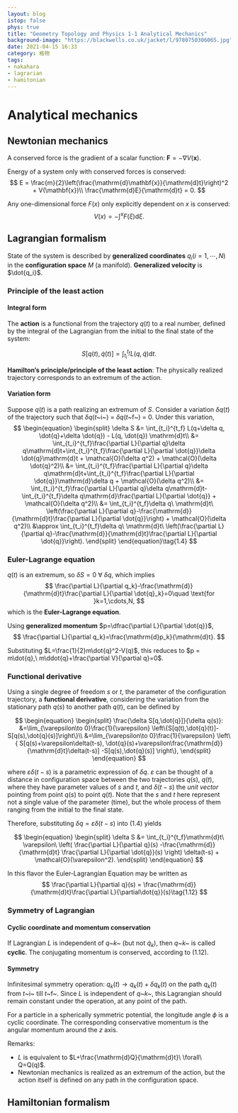 ```yaml
---
layout: blog
istop: false
phys: true
title: "Geometry Topology and Physics 1-1 Analytical Mechanics"
background-image: "https://blackwells.co.uk/jacket/l/9780750306065.jpg"
date: 2021-04-15 16:33
category: 格物
tags:
- nakahara
- lagrarian
- hamitonian
---
```


# Analytical mechanics

## Newtonian mechanics

A conserved force is the gradient of a scalar function: $\mathbf{F}=-\nabla V(\mathbf{x})$.

Energy of a system only with conserved forces is conserved:
$$
E = \frac{m}{2}\left(\frac{\mathrm{d}\mathbf{x}}{\mathrm{d}t}\right)^2
    + V(\mathbf{x})\\
\frac{\mathrm{d}E}{\mathrm{d}t} = 0.
$$

Any one-dimensional force *F*(*x*) only explicitly dependent on *x* is conserved:
$$
V(x) = -\int^x F(\xi) \mathrm{d}\xi.
$$

## Lagrangian formalism

State of the system is described by **generalized coordinates** ${q_i} (i = 1,\cdots,N)$ in the **configuration space** *M* (a manifold). **Generalized velocity** is $\dot{q_i}$.

### Principle of the least action

#### Integral form

The **action** is a functional from the trajectory $q(t)$ to a real number, defined by the integral of the Lagrangian from the initial to the final state of the system:

$$
S[q(t), \dot{q}(t)] = \int_{t_i}^{t_f} L(q,\dot{q}) \mathrm{d}t.
$$

**Hamilton’s principle/principle of the least action**: The physically realized trajectory corresponds to an extremum of the action.

#### Variation form

Suppose *q*(*t*) is a path realizing an extremum of *S*. Consider a variation *δq*(*t*) of the trajectory such that *δq*(*t*~i~) = *δq*(*t*~f~) = 0. Under this variation,
$$
\begin{equation}
\begin{split}
\delta S &= \int_{t_i}^{t_f} L(q+\delta q, \dot{q}+\delta \dot{q}) - L(q, \dot{q}) \mathrm{d}t\\
            &= \int_{t_i}^{t_f}\frac{\partial L}{\partial q}\delta q\mathrm{d}t+\int_{t_i}^{t_f}\frac{\partial L}{\partial \dot{q}}\delta \dot{q}\mathrm{d}t
            + \mathcal{O}(\delta q^2) + \mathcal{O}(\delta \dot{q}^2)\\
            &= \int_{t_i}^{t_f}\frac{\partial L}{\partial q}\delta q\mathrm{d}t+\int_{t_i}^{t_f}\frac{\partial L}{\partial \dot{q}}\mathrm{d}\delta q
            + \mathcal{O}(\delta q^2)\\
            &= \int_{t_i}^{t_f}\frac{\partial L}{\partial q}\delta q\mathrm{d}t-\int_{t_i}^{t_f}\delta q\mathrm{d}\frac{\partial L}{\partial \dot{q}}
            + \mathcal{O}(\delta q^2)\\
            &= \int_{t_i}^{t_f}\delta q\ \mathrm{d}t\ \left(\frac{\partial L}{\partial q}-\frac{\mathrm{d}}{\mathrm{d}t}\frac{\partial L}{\partial \dot{q}}\right)
            + \mathcal{O}(\delta q^2)\\
            &\approx \int_{t_i}^{t_f}\delta q\ \mathrm{d}t\ \left(\frac{\partial L}{\partial q}-\frac{\mathrm{d}}{\mathrm{d}t}\frac{\partial L}{\partial \dot{q}}\right).
\end{split}
\end{equation}\tag{1.4}
$$

### Euler-Lagrange equation

*q*(*t*) is an extremum, so $\delta S=0\ \forall\ \delta q$, which implies
$$
\frac{\partial L}{\partial q_k}-\frac{\mathrm{d}}{\mathrm{d}t}\frac{\partial L}{\partial \dot{q}_k}=0\quad \text{for }k=1,\cdots,N,
$$
which is the **Euler-Lagrange equation**.

Using **generalized momentum** $p=\dfrac{\partial L}{\partial \dot{q}}$,
$$
\frac{\partial L}{\partial q_k}=\frac{\mathrm{d}p_k}{\mathrm{d}t}.
$$

Substituting $L=\frac{1}{2}m\dot{q}^2-V(q)$, this reduces to $p = m\dot{q},\ m\ddot{q}+\frac{\partial V}{\partial q}=0$.

### Functional derivative

Using a single degree of freedom *s* or *t*, the parameter of the configuration trajectory, a **functional derivative**, considering the variation from the stationary path *q*(*s*) to another path *q*(*t*), can be defined by

$$
\begin{equation}
\begin{split}
\frac{\delta S[q,\dot{q}]}{\delta q(s)}:
&=\lim_{\varepsilon\to 0}\frac{1}{\varepsilon}
    \left\{S[q(t),\dot{q}(t)]-S[q(s),\dot{q}(s)]\right\}\\
&=\lim_{\varepsilon\to 0}\frac{1}{\varepsilon}
    \left\{
        S[q(s)+\varepsilon\delta(t-s),
    	\dot{q}(s)+\varepsilon\frac{\mathrm{d}}
    		{\mathrm{d}t}\delta(t-s)]
        -S[q(s),\dot{q}(s)]
    \right\},
\end{split}
\end{equation}
$$

where $\varepsilon\delta(t-s)$ is a parametric expression of $\delta q$. $\varepsilon$ can be thought of a distance in configuration space between the two trajectories *q*(*s*), *q*(*t*), where they have parameter values of *s* and *t*, and $\delta(t-s)$ the *unit vector* pointing from point *q*(*s*) to point *q*(*t*). Note that the *s* and *t* here represent not a single value of the parameter (time), but the whole process of them ranging from the initial to the final state.

Therefore, substituting $\delta q=\varepsilon\delta(t-s)$ into (1.4) yields

$$
\begin{equation}
\begin{split}
\delta S
&= \int_{t_i}^{t_f}\mathrm{d}t\ \varepsilon\ 
    \left(
        \frac{\partial L}{\partial q}(s)
        -\frac{\mathrm{d}}{\mathrm{d}t}
        \frac{\partial L}{\partial \dot{q}}(s)
    \right)
    \delta(t-s)
    + \mathcal{O}(\varepsilon^2).
\end{split}
\end{equation}
$$

In this flavor the Euler-Lagrangian Equation may be written as
$$
\frac{\partial L}{\partial q}(s) = \frac{\mathrm{d}}{\mathrm{d}t}\frac{\partial L}{\partial\dot{q}}(s)\tag{1.12}
$$

### Symmetry of Lagrangian

#### Cyclic coordinate and momentum conservation

If Lagrangian *L* is independent of *q~k~* (but not $\dot{q}_k$), then *q~k~* is called **cyclic**. The conjugating momentum is conserved, according to (1.12).

#### Symmetry

Infinitesimal symmetry operation: $q_k(t)\to q_k(t)+\delta q_k(t)$ on the path $q_k(t)$ from *t*~i~ till *t*~f~.  Since *L* is independent of *q~k~*, this Lagrangian should remain constant under the operation, at any point of the path.

For a particle in a spherically symmetric potential, the longitude angle $\phi$ is a cyclic coordinate. The corresponding conservative momentum is the angular momentum around the *z* axis.

Remarks:

- $L$ is equivalent to $L+\frac{\mathrm{d}Q}{\mathrm{d}t}\ \forall\ Q=Q(q)$.
- Newtonian mechanics is realized as an extremum of the action, but the action itself is defined on any path in the configuration space.


## Hamiltonian formalism